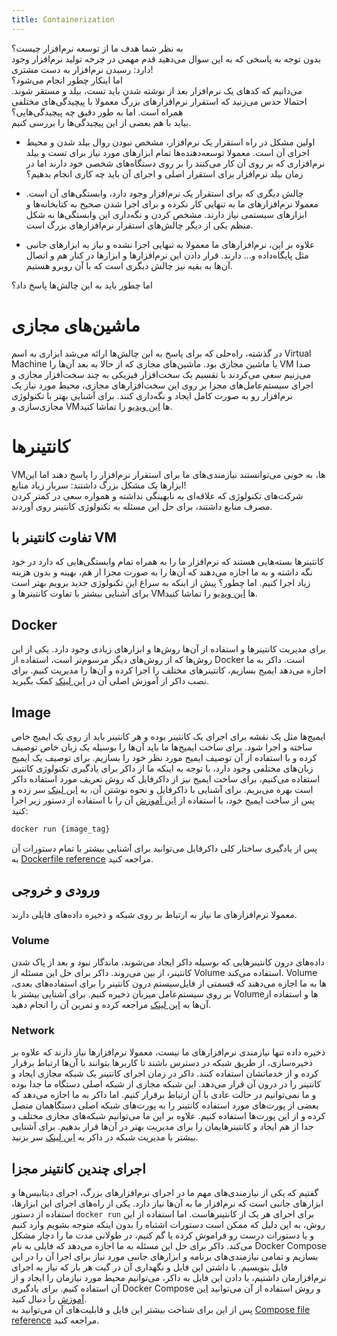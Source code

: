 ```yaml
---
title: Containerization
---
```


به نظر شما هدف ما از توسعه نرم‌افزار چیست؟  
بدون توجه به پاسخی که به این سوال می‌دهید قدم مهمی در چرخه تولید نرم‌افزار وجود دارد: رسیدن نرم‌افزار به دست مشتری!  
اما اینکار چطور انجام می‌شود؟  
می‌دانیم که کدهای یک نرم‌افزار بعد از نوشته شدن باید تست،‌ بیلد و مستقر شوند.
احتمالا حدس می‌زنید که استقرار نرم‌افزارهای بزرگ معمولا با پیچیدگی‌های مختلفی همراه است. اما به طور دقیق چه
پیچیدگی‌هایی؟  
بیاید با هم بعضی از این پیچیدگی‌ها را بررسی کنیم.

-   اولین مشکل در راه استقرار یک نرم‌افزار، مشخص نبودن روال بیلد شدن و محیط اجرای آن است.
    معمولا توسعه‌دهنده‌ها تمام ابزارهای مورد نیاز برای تست و بیلد نرم‌افزاری که بر روی آن کار می‌کنند را بر روی دستگاه‌های
    شخصی خود دارند
    اما در زمان بیلد نرم‌افزار برای استقرار اصلی و اجرای آن باید چه کاری انجام بدهیم؟

-   چالش دیگری که برای استقرار یک نرم‌افزار وجود دارد، وابستگی‌های آن است. معمولا نرم‌افزارهای ما به تنهایی کار نکرده و
    برای اجرا شدن صحیح به کتابخانه‌ها و ابزارهای سیستمی نیاز دارند.
    مشخص کردن و نگه‌داری این وابستگی‌ها به شکل منظم یکی از دیگر چالش‌های استقرار نرم‌افزارهای بزرگ است.

-   علاوه بر این، نرم‌افزارهای ما معمولا به تنهایی اجرا نشده و نیاز به ابزارهای جانبی مثل پایگاه‌داده و… دارند.
    قرار دادن این نرم‌افزارها و ابزارها در کنار هم و اتصال آن‌ها به بقیه نیز چالش دیگری است که با آن روبرو هستیم.

اما چطور باید به این چالش‌ها پاسخ داد؟

# ماشین‌های مجازی

در گذشته، راه‌حلی که برای پاسخ به این چالش‌ها ارائه می‌شد ابزاری به اسم
Virtual Machine
یا ماشین مجازی بود.
ماشین‌های مجازی که از حالا به بعد آن‌ها را
VM
صدا می‌زنیم سعی می‌کردند با تقسیم یک سخت‌افزار فیزیکی به چند سخت‌افزار مجازی و اجرای سیستم‌عامل‌های مجزا بر روی این
سخت‌افزارهای مجازی،
محیط مورد نیاز یک نرم‌افزار رو به صورت کامل ایجاد و نگه‌داری کنند.
برای آشنایی بهتر با تکنولوژی مجازی‌سازی و
VMها
[این ویدیو](https://www.youtube.com/watch?v=FZR0rG3HKIk&pp=ygUMd2hhdCBpcyBhIHZt)
را تماشا کنید.

# کانتینرها

VMها،
به خوبی می‌توانستند نیازمندی‌های ما برای استقرار نرم‌افزار را پاسخ دهند اما این ابزارها یک مشکل بزرگ داشتند:
سربار زیاد منابع!  
شرکت‌های تکنولوژی که علاقه‌ای به نابهینگی نداشته و همواره سعی در کمتر کردن مصرف منابع داشتند، برای حل این مسئله به
تکنولوژی کانتینر روی آوردند.

## تفاوت کانتینر با VM

کانتینرها بسته‌هایی هستند که نرم‌افزار ما را به همراه تمام وابستگی‌هایی که دارد در خود نگه داشته
و به ما اجازه می‌دهند که آن‌ها را به صورت مجزا از هم، بهینه و بدون هزینه زیاد اجرا کنیم. اما چطور؟
پیش از اینکه به سراغ این تکنولوژی جدید برویم بهتر است برای آشنایی بیشتر با تفاوت کانتینرها و
VMها
[این ویدیو](https://www.youtube.com/watch?v=eyNBf1sqdBQ&pp=ygUQdm0gYW5kIGNvbnRhaW5lcg%3D%3D)
را تماشا کنید.

## Docker

برای مدیریت کانتینرها و استفاده از آن‌ها روش‌ها و ابزارهای زیادی وجود دارد. یکی از این روش‌ها که از روش‌های دیگر
مرسوم‌تر است، استفاده از
Docker
است.
داکر به ما اجازه می‌دهد ایمیج بسازیم، کانتینرهای مختلف را اجرا کرده و آن‌ها را مدیریت کنیم.
برای نصب داکر از آموزش اصلی آن در
[این لینک](https://docs.docker.com/engine/install/)
کمک بگیرید.

## Image

ایمیج‌ها مثل یک نقشه برای اجرای یک کانتینر بوده و هر کانتینر باید از روی یک ایمیج خاص ساخته و اجرا شود.
برای ساخت ایمیج‌ها ما باید آن‌ها را بوسیله یک زبان خاص توصیف کرده و با استفاده از آن توصیف ایمیج مورد نظر خود را بسازیم.
برای توصیف یک ایمیج زبان‌های مختلفی وجود دارد، با توجه به اینکه ما از داکر برای یادگیری تکنولوژی کانتینر استفاده
می‌کنیم،
برای ساخت ایمیج نیز از داکرفایل که روش تعریف مورد استفاده داکر است بهره می‌بریم.
برای آشنایی با داکرفایل و نحوه نوشتن آن، به
[این لینک](https://docs.docker.com/guides/docker-concepts/building-images/writing-a-dockerfile/)
سر زده و پس از ساخت ایمیج خود، با استفاده از
[این آموزش](https://docs.docker.com/guides/docker-concepts/building-images/build-tag-and-publish-an-image/)
آن را با استفاده از دستور زیر اجرا کنید:

```bash
docker run {image_tag}
```

پس از یادگیری ساختار کلی داکرفایل می‌توانید برای آشنایی بیشتر با تمام دستورات آن
به
[Dockerfile reference](https://docs.docker.com/reference/dockerfile/)
مراجعه کنید.

## ورودی و خروجی

معمولا نرم‌افزارهای ما نیاز به ارتباط بر روی شبکه و ذخیره داده‌های فایلی دارند.

### Volume

داده‌های درون کانتینرهایی که بوسیله داکر ایجاد می‌شوند، ماندگار نبود و بعد از پاک شدن کانتینر، از بین می‌روند. داکر برای
حل این مسئله از
Volume
استفاده می‌کند.
Volume
ها به ما اجازه می‌دهند که قسمتی از فایل‌سیستم درون کانتینر را برای استفاده‌های بعدی، بر روی سیستم‌عامل میزبان ذخیره
کنیم.
برای آشنایی بیشتر با
Volumeها
و استفاده از آن‌ها به
[این لینک](https://docs.docker.com/guides/docker-concepts/running-containers/persisting-container-data/)
مراجعه کرده و تمرین آن را انجام دهید.

### Network

ذخیره داده تنها نیازمندی نرم‌افزارهای ما نیست، معمولا نرم‌افزارها نیاز دارند که علاوه بر ذخیره‌سازی، از طریق شبکه در
دسترس باشند
تا کاربرها بتوانند با آن‌ها ارتباط برقرار کرده و از خدماتشان استفاده کنند.
داکر در زمان اجرای کانتینر یک شبکه مجازی ایجاد و کانتینر را در درون آن قرار می‌دهد.
این شبکه مجازی از شبکه اصلی دستگاه ما جدا بوده و ما نمی‌توانیم در حالت عادی با آن ارتباط برقرار کنیم.
اما داکر به ما اجازه می‌دهد که بعضی از پورت‌های مورد استفاده کانتینر را به پورت‌های شبکه اصلی دستگاهمان متصل کرده و از
این پورت‌ها استفاده کنیم.
علاوه بر این ما می‌توانیم شبکه‌های مجازی مختلف و جدا از هم ایجاد و کانتینرهایمان را برای مدیریت بهتر در آن‌ها قرار
بدهیم.
برای آشنایی بیشتر با مدیریت شبکه در داکر به
[این لینک](https://docs.docker.com/guides/docker-concepts/running-containers/publishing-ports/)
سر بزنید.

## اجرای چندین کانتینر مجزا

گفتیم که یکی از نیازمندی‌های مهم ما در اجرای نرم‌افزارهای بزرگ، اجرای دیتابیس‌ها و ابزارهای جانبی است که نرم‌افزار ما به
آن‌ها نیاز دارد. یکی از راه‌های اجرای این ابزارها، استفاده از دستور
`docker run`
برای اجرای هر یک از کانتینرهاست. اما استفاده از این روش، به این دلیل که ممکن است دستورات اشتباه را بدون اینکه متوجه
بشویم وارد کنیم و یا دستورات درست رو فراموش کرده یا گم کنیم،
در طولانی مدت ما را دچار مشکل می‌کند. داکر برای حل این مسئله به ما اجازه می‌دهد که فایلی به نام
Docker Compose
بسازیم و تمامی نیازمندی‌های برنامه و ابزارهای جانبی مورد نیاز برای اجرا آن را در این فایل بنویسیم.
با داشتن این فایل و نگهداری آن در گیت هر بار که نیاز به اجرای نرم‌افزارمان داشتیم، با دادن این فایل به داکر، می‌توانیم
محیط مورد نیازمان را ایجاد و از آن استفاده کنیم.
برای یادگیری
Docker Compose
و روش استفاده از آن می‌توانید
[این آموزش](https://docs.docker.com/compose/gettingstarted/)
را دنبال کنید.  
پس از این برای شناخت بیشتر این فایل و قابلیت‌های آن می‌توانید به
[Compose file reference](https://docs.docker.com/compose/compose-file/)
مراجعه کنید.
